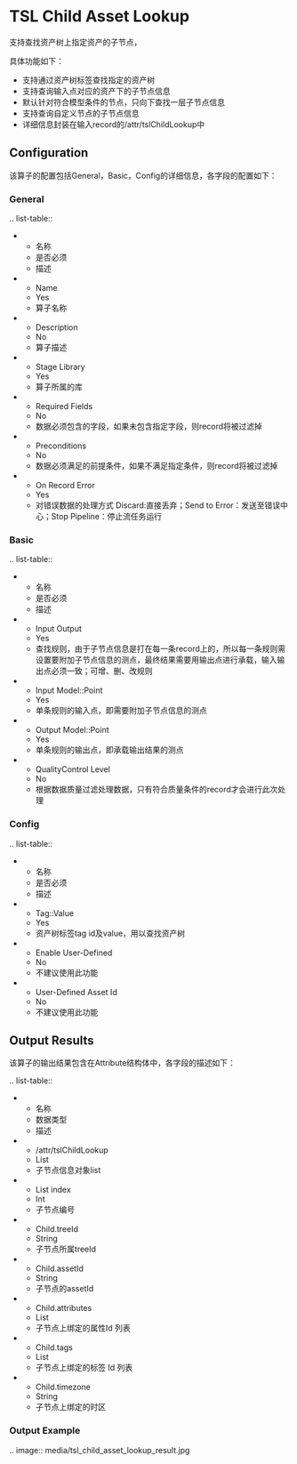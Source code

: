 # TSL Child Asset Lookup

支持查找资产树上指定资产的子节点，

具体功能如下：
- 支持通过资产树标签查找指定的资产树
- 支持查询输入点对应的资产下的子节点信息
- 默认针对符合模型条件的节点，只向下查找一层子节点信息
- 支持查询自定义节点的子节点信息
- 详细信息封装在输入record的/attr/tslChildLookup中

## Configuration

该算子的配置包括General，Basic，Config的详细信息，各字段的配置如下：

### General

.. list-table::

   * - 名称
     - 是否必须
     - 描述
   * - Name
     - Yes
     - 算子名称
   * - Description
     - No
     - 算子描述
   * - Stage Library
     - Yes
     - 算子所属的库
   * - Required Fields
     - No
     - 数据必须包含的字段，如果未包含指定字段，则record将被过滤掉
   * - Preconditions
     - No
     - 数据必须满足的前提条件，如果不满足指定条件，则record将被过滤掉
   * - On Record Error
     - Yes
     - 对错误数据的处理方式  Discard:直接丢弃；Send to Error：发送至错误中心；Stop Pipeline：停止流任务运行



### Basic

.. list-table::

   * - 名称
     - 是否必须
     - 描述
   * - Input Output
     - Yes
     - 查找规则，由于子节点信息是打在每一条record上的，所以每一条规则需设置要附加子节点信息的测点，最终结果需要用输出点进行承载，输入输出点必须一致；可增、删、改规则
   * - Input Model::Point
     - Yes
     - 单条规则的输入点，即需要附加子节点信息的测点
   * - Output Model::Point
     - Yes
     - 单条规则的输出点，即承载输出结果的测点
   * - QualityControl Level
     - No
     - 根据数据质量过滤处理数据，只有符合质量条件的record才会进行此次处理


### Config

.. list-table::

   * - 名称
     - 是否必须
     - 描述
   * - Tag::Value
     - Yes
     - 资产树标签tag id及value，用以查找资产树
   * - Enable User-Defined
     - No
     - 不建议使用此功能
   * - User-Defined Asset Id
     - No
     - 不建议使用此功能


## Output Results

该算子的输出结果包含在Attribute结构体中，各字段的描述如下：

.. list-table::

   * - 名称
     - 数据类型
     - 描述
   * - /attr/tslChildLookup
     - List<Child>
     - 子节点信息对象list
   * - List index
     - Int
     - 子节点编号
   * - Child.treeId
     - String
     - 子节点所属treeId
   * - Child.assetId
     - String
     - 子节点的assetId
   * - Child.attributes
     - List<attributeId>
     - 子节点上绑定的属性Id 列表
   * - Child.tags
     - List<tagId>
     - 子节点上绑定的标签 Id 列表
   * - Child.timezone
     - String
     - 子节点上绑定的时区


### Output Example
.. image:: media/tsl_child_asset_lookup_result.jpg

<!--end-->
